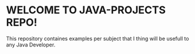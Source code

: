 # WELCOME TO JAVA-PROJECTS REPO!

This repository containes examples per subject that I thing will be usefull to any Java Developer.
